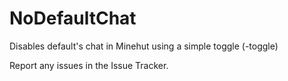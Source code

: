 # NoDefaultChat
Disables default's chat in Minehut using a simple toggle (-toggle)

Report any issues in the Issue Tracker.
